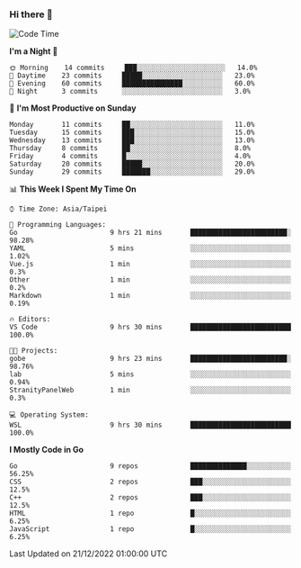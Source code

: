 ### Hi there 👋

<!--START_SECTION:waka-->
![Code Time](http://img.shields.io/badge/Code%20Time-669%20hrs%2027%20mins-blue)

**I'm a Night 🦉** 

```text
🌞 Morning    14 commits     ███░░░░░░░░░░░░░░░░░░░░░░   14.0% 
🌆 Daytime    23 commits     █████░░░░░░░░░░░░░░░░░░░░   23.0% 
🌃 Evening    60 commits     ███████████████░░░░░░░░░░   60.0% 
🌙 Night      3 commits      ░░░░░░░░░░░░░░░░░░░░░░░░░   3.0%

```
📅 **I'm Most Productive on Sunday** 

```text
Monday       11 commits     ██░░░░░░░░░░░░░░░░░░░░░░░   11.0% 
Tuesday      15 commits     ███░░░░░░░░░░░░░░░░░░░░░░   15.0% 
Wednesday    13 commits     ███░░░░░░░░░░░░░░░░░░░░░░   13.0% 
Thursday     8 commits      ██░░░░░░░░░░░░░░░░░░░░░░░   8.0% 
Friday       4 commits      █░░░░░░░░░░░░░░░░░░░░░░░░   4.0% 
Saturday     20 commits     █████░░░░░░░░░░░░░░░░░░░░   20.0% 
Sunday       29 commits     ███████░░░░░░░░░░░░░░░░░░   29.0%

```


📊 **This Week I Spent My Time On** 

```text
⌚︎ Time Zone: Asia/Taipei

💬 Programming Languages: 
Go                       9 hrs 21 mins       ████████████████████████░   98.28% 
YAML                     5 mins              ░░░░░░░░░░░░░░░░░░░░░░░░░   1.02% 
Vue.js                   1 min               ░░░░░░░░░░░░░░░░░░░░░░░░░   0.3% 
Other                    1 min               ░░░░░░░░░░░░░░░░░░░░░░░░░   0.2% 
Markdown                 1 min               ░░░░░░░░░░░░░░░░░░░░░░░░░   0.19%

🔥 Editors: 
VS Code                  9 hrs 30 mins       █████████████████████████   100.0%

🐱‍💻 Projects: 
gobe                     9 hrs 23 mins       ████████████████████████░   98.76% 
lab                      5 mins              ░░░░░░░░░░░░░░░░░░░░░░░░░   0.94% 
StranityPanelWeb         1 min               ░░░░░░░░░░░░░░░░░░░░░░░░░   0.3%

💻 Operating System: 
WSL                      9 hrs 30 mins       █████████████████████████   100.0%

```

**I Mostly Code in Go** 

```text
Go                       9 repos             ██████████████░░░░░░░░░░░   56.25% 
CSS                      2 repos             ███░░░░░░░░░░░░░░░░░░░░░░   12.5% 
C++                      2 repos             ███░░░░░░░░░░░░░░░░░░░░░░   12.5% 
HTML                     1 repo              █░░░░░░░░░░░░░░░░░░░░░░░░   6.25% 
JavaScript               1 repo              █░░░░░░░░░░░░░░░░░░░░░░░░   6.25%

```



 Last Updated on 21/12/2022 01:00:00 UTC
<!--END_SECTION:waka-->

<!--
**omegaatt36/omegaatt36** is a ✨ _special_ ✨ repository because its `README.md` (this file) appears on your GitHub profile.

Here are some ideas to get you started:

- 🔭 I’m currently working on ...
- 🌱 I’m currently learning ...
- 👯 I’m looking to collaborate on ...
- 🤔 I’m looking for help with ...
- 💬 Ask me about ...
- 📫 How to reach me: ...
- 😄 Pronouns: ...
- ⚡ Fun fact: ...
-->

